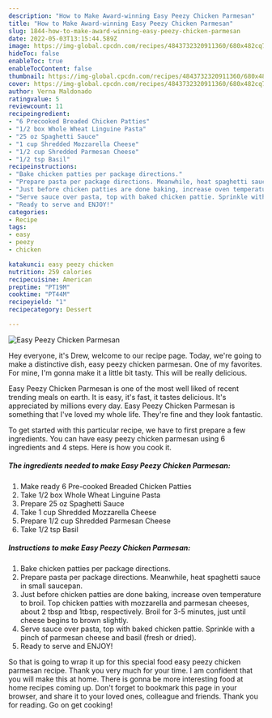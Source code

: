 ```yaml
---
description: "How to Make Award-winning Easy Peezy Chicken Parmesan"
title: "How to Make Award-winning Easy Peezy Chicken Parmesan"
slug: 1844-how-to-make-award-winning-easy-peezy-chicken-parmesan
date: 2022-05-03T13:15:44.589Z
image: https://img-global.cpcdn.com/recipes/4843732320911360/680x482cq70/easy-peezy-chicken-parmesan-recipe-main-photo.jpg
hideToc: false
enableToc: true
enableTocContent: false
thumbnail: https://img-global.cpcdn.com/recipes/4843732320911360/680x482cq70/easy-peezy-chicken-parmesan-recipe-main-photo.jpg
cover: https://img-global.cpcdn.com/recipes/4843732320911360/680x482cq70/easy-peezy-chicken-parmesan-recipe-main-photo.jpg
author: Verna Maldonado
ratingvalue: 5
reviewcount: 11
recipeingredient:
- "6 Precooked Breaded Chicken Patties"
- "1/2 box Whole Wheat Linguine Pasta"
- "25 oz Spaghetti Sauce"
- "1 cup Shredded Mozzarella Cheese"
- "1/2 cup Shredded Parmesan Cheese"
- "1/2 tsp Basil"
recipeinstructions:
- "Bake chicken patties per package directions."
- "Prepare pasta per package directions. Meanwhile, heat spaghetti sauce in small saucepan."
- "Just before chicken patties are done baking, increase oven temperature to broil. Top chicken patties with mozzarella and parmesan cheeses, about 2 tbsp and 1tbsp, respectively. Broil for 3-5 minutes, just until cheese begins to brown slightly."
- "Serve sauce over pasta, top with baked chicken pattie. Sprinkle with a pinch of parmesan cheese and basil (fresh or dried)."
- "Ready to serve and ENJOY!"
categories:
- Recipe
tags:
- easy
- peezy
- chicken

katakunci: easy peezy chicken 
nutrition: 259 calories
recipecuisine: American
preptime: "PT19M"
cooktime: "PT44M"
recipeyield: "1"
recipecategory: Dessert

---
```



![Easy Peezy Chicken Parmesan](https://img-global.cpcdn.com/recipes/4843732320911360/680x482cq70/easy-peezy-chicken-parmesan-recipe-main-photo.jpg)

Hey everyone, it's Drew, welcome to our recipe page. Today, we're going to make a distinctive dish, easy peezy chicken parmesan. One of my favorites. For mine, I'm gonna make it a little bit tasty. This will be really delicious.



Easy Peezy Chicken Parmesan is one of the most well liked of recent trending meals on earth. It is easy, it's fast, it tastes delicious. It's appreciated by millions every day. Easy Peezy Chicken Parmesan is something that I've loved my whole life. They're fine and they look fantastic.


To get started with this particular recipe, we have to first prepare a few ingredients. You can have easy peezy chicken parmesan using 6 ingredients and 4 steps. Here is how you cook it.

<!--inarticleads1-->

##### The ingredients needed to make Easy Peezy Chicken Parmesan:

1. Make ready 6 Pre-cooked Breaded Chicken Patties
1. Take 1/2 box Whole Wheat Linguine Pasta
1. Prepare 25 oz Spaghetti Sauce
1. Take 1 cup Shredded Mozzarella Cheese
1. Prepare 1/2 cup Shredded Parmesan Cheese
1. Take 1/2 tsp Basil




<!--inarticleads2-->

##### Instructions to make Easy Peezy Chicken Parmesan:

1. Bake chicken patties per package directions.
1. Prepare pasta per package directions. Meanwhile, heat spaghetti sauce in small saucepan.
1. Just before chicken patties are done baking, increase oven temperature to broil. Top chicken patties with mozzarella and parmesan cheeses, about 2 tbsp and 1tbsp, respectively. Broil for 3-5 minutes, just until cheese begins to brown slightly.
1. Serve sauce over pasta, top with baked chicken pattie. Sprinkle with a pinch of parmesan cheese and basil (fresh or dried).
1. Ready to serve and ENJOY!



So that is going to wrap it up for this special food easy peezy chicken parmesan recipe. Thank you very much for your time. I am confident that you will make this at home. There is gonna be more interesting food at home recipes coming up. Don't forget to bookmark this page in your browser, and share it to your loved ones, colleague and friends. Thank you for reading. Go on get cooking!

